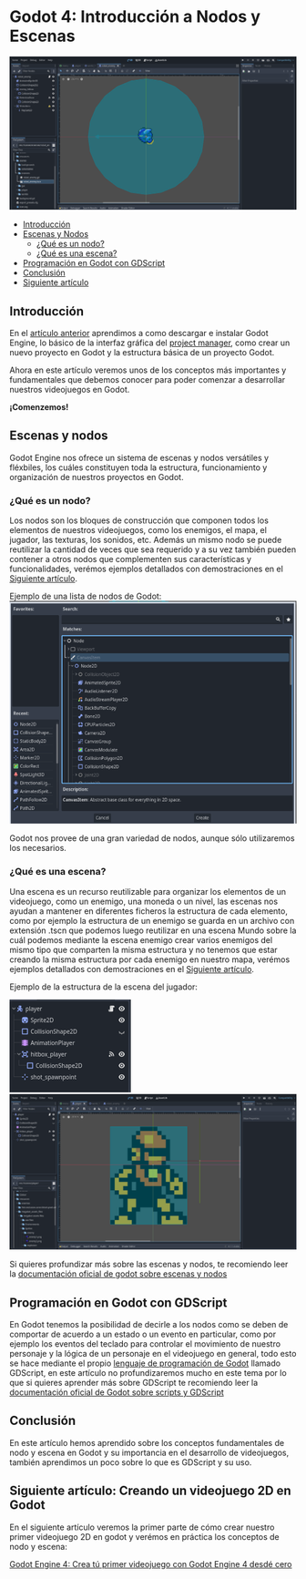 # Godot 4: Introducción a Nodos y Escenas

![enemy_scene_example](resources/enemy_scene_example.png)


- [Introducción](#introducción)
- [Escenas y Nodos](#escenas-y-nodos)
    * [¿Qué es un nodo?](#¿qué-es-un-nodo)
    * [¿Qué es una escena?](#¿qué-es-una-escena)
- [Programación en Godot con GDScript](#programación-en-godot-con-gdscript)
- [Conclusión](#conclusión)
- [Siguiente artículo](#siguiente-artículo-creando-un-videojuego-2d-en-godot)

## Introducción
En el [artículo anterior](articulo_2_introduccion_a_godot.md) aprendimos a como descargar e instalar Godot Engine, lo básico de la interfaz gráfica del [project manager](https://docs.godotengine.org/en/stable/tutorials/editor/project_manager.html), como crear un nuevo proyecto en Godot y la estructura básica de un proyecto Godot.

Ahora en este artículo veremos unos de los conceptos más importantes y fundamentales que debemos conocer para poder comenzar a desarrollar nuestros videojuegos en Godot.

**¡Comenzemos!**

## Escenas y nodos
Godot Engine nos ofrece un sistema de escenas y nodos versátiles y fléxbiles, los cuáles constituyen toda la estructura, funcionamiento y organización de nuestros proyectos en Godot.

### ¿Qué es un nodo?
Los nodos son los bloques de construcción que componen todos los elementos de nuestros videojuegos, como los enemigos, el mapa, el jugador, las texturas, los sonidos, etc. Además un mismo nodo se puede reutilizar la cantidad de veces que sea requerido y a su vez también pueden contener a otros nodos que complementen sus características y funcionalidades, verémos ejemplos detallados con demostraciones en el [Siguiente artículo](articulo_4_1_introduccion_creando_un_videojuego.md).

Ejemplo de una lista de nodos de Godot:
![node_types_example](resources/node_types_example.png)

Godot nos provee de una gran variedad de nodos, aunque sólo utilizaremos los necesarios.

### ¿Qué es una escena?
Una escena es un recurso reutilizable para organizar los elementos de un videojuego, como un enemigo, una moneda o un nivel, las escenas nos ayudan a mantener en diferentes ficheros la estructura de cada elemento, como por ejemplo la estructura de un enemigo se guarda en un archivo con extensión .tscn que podemos luego reutilizar en una escena Mundo sobre la cuál podemos mediante la escena enemigo crear varios enemigos del mismo tipo que comparten la misma estructura y no tenemos que estar creando la misma estructura por cada enemigo en nuestro mapa, verémos ejemplos detallados con demostraciones en el [Siguiente artículo](articulo_4_creando_un_videojuego_en_godot.md).

Ejemplo de la estructura de la escena del jugador:

![scene_structure_example](resources/scene_structure_example.png)
![scene_player_structure_scene](resources/scene_player_structure_scene.png)

Si quieres profundizar más sobre las escenas y nodos, te recomiendo leer la [documentación oficial de godot sobre escenas y nodos](https://docs.godotengine.org/es/stable/getting_started/step_by_step/nodes_and_scenes.html)


## Programación en Godot con GDScript
En Godot tenemos la posibilidad de decirle a los nodos como se deben de comportar de acuerdo a un estado o un evento en particular, como por ejemplo los eventos del teclado para controlar el movimiento de nuestro personaje y la lógica de un personaje en el videojuego en general, todo esto se hace mediante el propio [lenguaje de programación de Godot](https://es.wikipedia.org/wiki/Lenguaje_de_programaci%C3%B3n) llamado GDScript, en este artículo no profundizaremos mucho en este tema por lo que si quieres aprender más sobre GDScript te recomiendo leer la [documentación oficial de Godot sobre scripts y GDScript](https://docs.godotengine.org/es/stable/getting_started/introduction/learn_to_code_with_gdscript.html#learn-in-your-browser-with-the-gdscript-app)

## Conclusión
En este artículo hemos aprendido sobre los conceptos fundamentales de nodo y escena en Godot y su importancia en el desarrollo de videojuegos, también aprendimos un poco sobre lo que es GDScript y su uso.

## Siguiente artículo: Creando un videojuego 2D en Godot
En el siguiente artículo veremos la primer parte de cómo crear nuestro primer videojuego 2D en godot
y verémos en práctica los conceptos de nodo y escena:

[Godot Engine 4: Crea tú primer videojuego con Godot Engine 4 desdé cero](articulo_4_1_introduccion_creando_un_videojuego.md)


